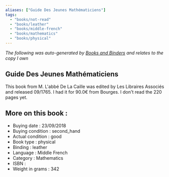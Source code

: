 ```yaml
---
aliases: ["Guide Des Jeunes Mathématiciens"] 
tags: 
  - "books/not-read" 
  - "books/leather" 
  - "books/middle-french"
  - "books/mathematics"
  - "books/physical"
---
```


_The following was auto-generated by [Books and Binders](Books%20and%20Binders.md) and relates to the copy I own_
## Guide Des Jeunes Mathématiciens
This book from M. L'abbé De La Caille was edited by Les Libraires Associés and released 09/1765. I had it for 90.0€ from Bourges. I don't read the 220 pages yet.

## More on this book :
- Buying date : 23/09/2018
- Buying condition : second_hand
- Actual condition : good
- Book type : physical
- Binding : leather
- Language : Middle French
- Category : Mathematics
- ISBN : 
- Weight in grams : 342
